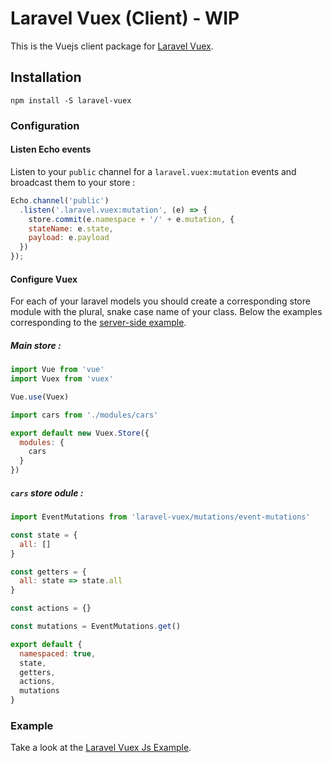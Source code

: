 # Laravel Vuex (Client) - WIP

This is the Vuejs client package for [Laravel Vuex](https://github.com/Ifnot/laravel-vuex-php).

## Installation

    npm install -S laravel-vuex

### Configuration

#### Listen Echo events

Listen to your `public` channel for a `laravel.vuex:mutation` events and broadcast them to your store :

```js
Echo.channel('public')
  .listen('.laravel.vuex:mutation', (e) => {
    store.commit(e.namespace + '/' + e.mutation, {
    stateName: e.state,
    payload: e.payload
  })
});
```

#### Configure Vuex

For each of your laravel models you should create a corresponding store module with the plural, snake case name of your class. Below the examples corresponding to the [server-side example](https://github.com/Ifnot/laravel-vuex-php).

##### Main store :

```js
import Vue from 'vue'
import Vuex from 'vuex'

Vue.use(Vuex)

import cars from './modules/cars'

export default new Vuex.Store({
  modules: {
    cars
  }
})
```

##### `cars` store odule :

```js
import EventMutations from 'laravel-vuex/mutations/event-mutations'

const state = {
  all: []
}

const getters = {
  all: state => state.all
}

const actions = {}

const mutations = EventMutations.get()

export default {
  namespaced: true,
  state,
  getters,
  actions,
  mutations
}

```

### Example

Take a look at the [Laravel Vuex Js Example](https://github.com/Ifnot/laravel-vuex-js-example).
